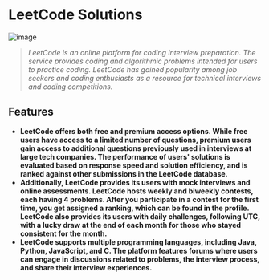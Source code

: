 # LeetCode Solutions
![image](https://github.com/kinshuk-code-1729/Leetcode-Problems/assets/90320839/a34fd81d-6569-42aa-909e-3f964814b3ba)

> _LeetCode is an online platform for coding interview preparation._
> _The service provides coding and algorithmic problems intended for users to practice coding._
> _LeetCode has gained popularity among job seekers and coding enthusiasts as a resource for technical interviews and coding competitions._

## Features
- **LeetCode offers both free and premium access options. While free users have access to a limited number of questions, premium users gain access to additional questions previously used in interviews at large tech companies. The performance of users' solutions is evaluated based on response speed and solution efficiency, and is ranked against other submissions in the LeetCode database.**
- **Additionally, LeetCode provides its users with mock interviews and online assessments. LeetCode hosts weekly and biweekly contests, each having 4 problems. After you participate in a contest for the first time, you get assigned a ranking, which can be found in the profile. LeetCode also provides its users with daily challenges, following UTC, with a lucky draw at the end of each month for those who stayed consistent for the month.**
- **LeetCode supports multiple programming languages, including Java, Python, JavaScript, and C. The platform features forums where users can engage in discussions related to problems, the interview process, and share their interview experiences.**
